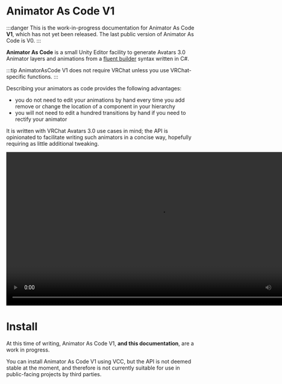 ﻿# Animator As Code V1

:::danger
This is the work-in-progress documentation for Animator As Code **V1**, which has not yet been released. The last public version of Animator As Code is V0.
:::

**Animator As Code** is a small Unity Editor facility to generate Avatars 3.0 Animator layers and animations from a [fluent builder](https://en.wikipedia.org/wiki/Fluent_interface) syntax written in C#.

:::tip
AnimatorAsCode V1 does not require VRChat unless you use VRChat-specific functions.
:::

Describing your animators as code provides the following advantages:

- you do not need to edit your animations by hand every time you add remove or change the location of a component in your hierarchy
- you will not need to edit a hundred transitions by hand if you need to rectify your animator

It is written with VRChat Avatars 3.0 use cases in mind; the API is opinionated to facilitate writing such animators in a concise way, hopefully requiring as little additional tweaking.

<video controls width="816" autostart="false">
    <source src="/unsorted_ghc/157751278-475538c7-3310-4fa5-9a87-3651c85eaa1c.mp4" />
</video>

# Install

At this time of writing, Animator As Code V1, **and this documentation**, are a work in progress.

You can install Animator As Code V1 using VCC, but the API is not deemed stable at the moment, and therefore is not currently suitable
for use in public-facing projects by third parties.
